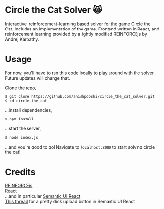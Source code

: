 # Circle the Cat Solver 😸
Interactive, reinforcement-learning based solver for the game Circle the Cat. Includes an implementation of the game. Frontend written in React, and reinforcement learning provided by a lightly modified REINFORCEjs by Andrej Karpathy.

# Usage
For now, you'll have to run this code locally to play around with the solver. Future updates will change that.

Clone the repo,
```
$ git clone https://github.com/anishpdoshi/circle_the_cat_solver.git
$ cd circle_the_cat
```
...install dependencies,
```bash
$ npm install
```
...start the server,
```bash
$ node index.js
````
...and you're good to go! Navigate to `localhost:8080` to start solving circle the cat!

# Credits
<a href="https://github.com/karpathy/reinforcejs" target="_blank">REINFORCEjs</a><br />
<a href="https://reactjs.org/" target="_blank">React</a><br />
...and in particular <a href="https://react.semantic-ui.com" target="_blank">Semantic UI React</a><br />
<a href="https://github.com/Semantic-Org/Semantic-UI-React/issues/2103" target="_blank">This thread</a> for a pretty slick upload button in Semantic UI React
